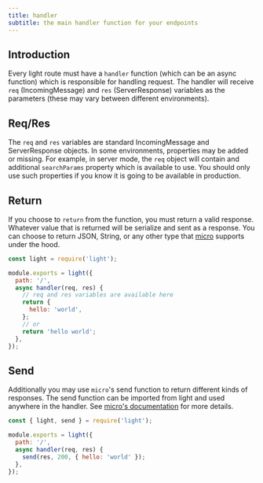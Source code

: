 ```yaml
---
title: handler
subtitle: the main handler function for your endpoints
---
```


## Introduction

Every light route must have a `handler` function (which can be an async function) which is responsible for handling request. The handler will receive `req` (IncomingMessage) and `res` (ServerResponse) variables as the parameters (these may vary between different environments).

## Req/Res

The `req` and `res` variables are standard IncomingMessage and ServerResponse objects. In some environments, properties may be added or missing. For example, in server mode, the `req` object will contain and additional `searchParams` property which is available to use. You should only use such properties if you know it is going to be available in production.

## Return

If you choose to `return` from the function, you must return a valid response. Whatever value that is returned will be serialize and sent as a response. You can choose to return JSON, String, or any other type that [micro](https://github.com/zeit/micro) supports under the hood.

```js
const light = require('light');

module.exports = light({
  path: '/',
  async handler(req, res) {
    // req and res variables are available here
    return {
      hello: 'world',
    };
    // or
    return 'hello world';
  },
});
```

## Send

Additionally you may use `micro`'s send function to return different kinds of responses. The send function can be imported from light and used anywhere in the handler. See [micro's documentation](https://github.com/zeit/micro#sendres-statuscode-data--null) for more details.

```js
const { light, send } = require('light');

module.exports = light({
  path: '/',
  async handler(req, res) {
    send(res, 200, { hello: 'world' });
  },
});
```
